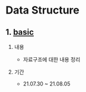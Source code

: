# Data Structure

## 1. [basic](./basic)

1. 내용
   - 자료구조에 대한 내용 정리
   
2. 기간
   - 21.07.30 ~ 21.08.05